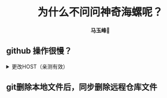 # <div align='center'> 为什么不问问神奇海螺呢？ </div>
#### <p align = "center">马玉峰📜</p>

## github 操作很慢？

<details>

<summary>更改HOST（亲测有效）</summary>

- 获取github的IP

```bash
nslookup github.global.ssl.fastly.net
nslookup github.com
# 记录下IP ADDRESS,分别记录其IP地址为IPA,IPB。
```

- 编辑HOST
```bash
sudo vim /etc/hosts
将以下两行添加到末尾

github.global.ssl.fastly.net IPA
github.com IPB
```

- 刷新DNS缓存

```bash
#ubuntu
sudo /etc/init.d/networking restart
#再次git clone，速度直接起飞
```
</details>

## git删除本地文件后，同步删除远程仓库文件


